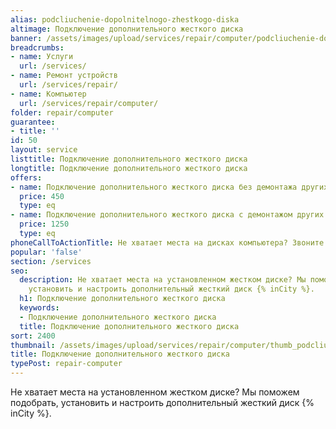 ```yaml
---
alias: podcliuchenie-dopolnitelnogo-zhestkogo-diska
altimage: Подключение дополнительного жесткого диска
banner: /assets/images/upload/services/repair/computer/podcliuchenie-dopolnitelnogo-zhestkogo-diska.jpg
breadcrumbs:
- name: Услуги
  url: /services/
- name: Ремонт устройств
  url: /services/repair/
- name: Компьютер
  url: /services/repair/computer/
folder: repair/computer
guarantee:
- title: ''
id: 50
layout: service
listtitle: Подключение дополнительного жесткого диска
longtitle: Подключение дополнительного жесткого диска
offers:
- name: Подключение дополнительного жесткого диска без демонтажа других комплектующих
  price: 450
  type: eq
- name: Подключение дополнительного жесткого диска с демонтажом других комплектующих
  price: 1250
  type: eq
phoneCallToActionTitle: Не хватает места на дисках компьютера? Звоните!
popular: 'false'
section: /services
seo:
  description: Не хватает места на установленном жестком диске? Мы поможем подобрать,
    установить и настроить дополнительный жесткий диск {% inCity %}.
  h1: Подключение дополнительного жесткого диска
  keywords:
  - Подключение дополнительного жесткого диска
  title: Подключение дополнительного жесткого диска
sort: 2400
thumbnail: /assets/images/upload/services/repair/computer/thumb_podcliuchenie-dopolnitelnogo-zhestkogo-diska.jpg
title: Подключение дополнительного жесткого диска
typePost: repair-computer
---
```

Не хватает места на установленном жестком диске? Мы поможем подобрать, установить и настроить дополнительный жесткий диск {% inCity %}.